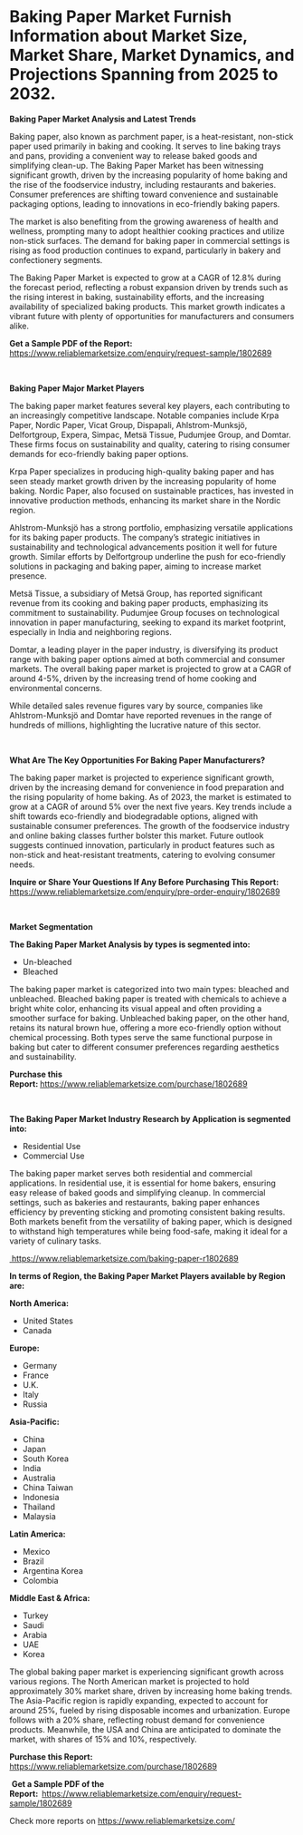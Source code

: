 <p><h1>Baking Paper Market Furnish Information about Market Size, Market Share, Market Dynamics, and Projections Spanning from 2025 to 2032.</h1></p><p><strong>Baking Paper Market Analysis and Latest Trends</strong></p>
<p><p>Baking paper, also known as parchment paper, is a heat-resistant, non-stick paper used primarily in baking and cooking. It serves to line baking trays and pans, providing a convenient way to release baked goods and simplifying clean-up. The Baking Paper Market has been witnessing significant growth, driven by the increasing popularity of home baking and the rise of the foodservice industry, including restaurants and bakeries. Consumer preferences are shifting toward convenience and sustainable packaging options, leading to innovations in eco-friendly baking papers.</p><p>The market is also benefiting from the growing awareness of health and wellness, prompting many to adopt healthier cooking practices and utilize non-stick surfaces. The demand for baking paper in commercial settings is rising as food production continues to expand, particularly in bakery and confectionery segments. </p><p>The Baking Paper Market is expected to grow at a CAGR of 12.8% during the forecast period, reflecting a robust expansion driven by trends such as the rising interest in baking, sustainability efforts, and the increasing availability of specialized baking products. This market growth indicates a vibrant future with plenty of opportunities for manufacturers and consumers alike.</p></p>
<p><strong>Get a Sample PDF of the Report:&nbsp;</strong> <a href="https://www.reliablemarketsize.com/enquiry/request-sample/1802689?utm_campaign=3555&utm_medium=2&utm_source=Github&utm_content=ia&utm_term=04042025&utm_id=baking-paper">https://www.reliablemarketsize.com/enquiry/request-sample/1802689</a></p>
<p>&nbsp;</p>
<p><strong>Baking Paper Major Market Players</strong></p>
<p><p>The baking paper market features several key players, each contributing to an increasingly competitive landscape. Notable companies include Krpa Paper, Nordic Paper, Vicat Group, Dispapali, Ahlstrom-Munksjö, Delfortgroup, Expera, Simpac, Metsä Tissue, Pudumjee Group, and Domtar. These firms focus on sustainability and quality, catering to rising consumer demands for eco-friendly baking paper options.</p><p>Krpa Paper specializes in producing high-quality baking paper and has seen steady market growth driven by the increasing popularity of home baking. Nordic Paper, also focused on sustainable practices, has invested in innovative production methods, enhancing its market share in the Nordic region.</p><p>Ahlstrom-Munksjö has a strong portfolio, emphasizing versatile applications for its baking paper products. The company’s strategic initiatives in sustainability and technological advancements position it well for future growth. Similar efforts by Delfortgroup underline the push for eco-friendly solutions in packaging and baking paper, aiming to increase market presence.</p><p>Metsä Tissue, a subsidiary of Metsä Group, has reported significant revenue from its cooking and baking paper products, emphasizing its commitment to sustainability. Pudumjee Group focuses on technological innovation in paper manufacturing, seeking to expand its market footprint, especially in India and neighboring regions.</p><p>Domtar, a leading player in the paper industry, is diversifying its product range with baking paper options aimed at both commercial and consumer markets. The overall baking paper market is projected to grow at a CAGR of around 4-5%, driven by the increasing trend of home cooking and environmental concerns.</p><p>While detailed sales revenue figures vary by source, companies like Ahlstrom-Munksjö and Domtar have reported revenues in the range of hundreds of millions, highlighting the lucrative nature of this sector.</p></p>
<p>&nbsp;</p>
<p><strong>What Are The Key Opportunities For Baking Paper Manufacturers?</strong></p>
<p><p>The baking paper market is projected to experience significant growth, driven by the increasing demand for convenience in food preparation and the rising popularity of home baking. As of 2023, the market is estimated to grow at a CAGR of around 5% over the next five years. Key trends include a shift towards eco-friendly and biodegradable options, aligned with sustainable consumer preferences. The growth of the foodservice industry and online baking classes further bolster this market. Future outlook suggests continued innovation, particularly in product features such as non-stick and heat-resistant treatments, catering to evolving consumer needs.</p></p>
<p><strong>Inquire or Share Your Questions If Any Before Purchasing This Report:</strong> <a href="https://www.reliablemarketsize.com/enquiry/pre-order-enquiry/1802689?utm_campaign=3555&utm_medium=2&utm_source=Github&utm_content=ia&utm_term=04042025&utm_id=baking-paper">https://www.reliablemarketsize.com/enquiry/pre-order-enquiry/1802689</a></p>
<p>&nbsp;</p>
<p><strong>Market Segmentation</strong></p>
<p><strong>The Baking Paper Market Analysis by types is segmented into:</strong></p>
<p><ul><li>Un-bleached</li><li>Bleached</li></ul></p>
<p><p>The baking paper market is categorized into two main types: bleached and unbleached. Bleached baking paper is treated with chemicals to achieve a bright white color, enhancing its visual appeal and often providing a smoother surface for baking. Unbleached baking paper, on the other hand, retains its natural brown hue, offering a more eco-friendly option without chemical processing. Both types serve the same functional purpose in baking but cater to different consumer preferences regarding aesthetics and sustainability.</p></p>
<p><strong>Purchase this Report:&nbsp;</strong><a href="https://www.reliablemarketsize.com/purchase/1802689?utm_campaign=3555&utm_medium=2&utm_source=Github&utm_content=ia&utm_term=04042025&utm_id=baking-paper">https://www.reliablemarketsize.com/purchase/1802689</a></p>
<p>&nbsp;</p>
<p><strong>The Baking Paper Market Industry Research by Application is segmented into:</strong></p>
<p><ul><li>Residential Use</li><li>Commercial Use</li></ul></p>
<p><p>The baking paper market serves both residential and commercial applications. In residential use, it is essential for home bakers, ensuring easy release of baked goods and simplifying cleanup. In commercial settings, such as bakeries and restaurants, baking paper enhances efficiency by preventing sticking and promoting consistent baking results. Both markets benefit from the versatility of baking paper, which is designed to withstand high temperatures while being food-safe, making it ideal for a variety of culinary tasks.</p></p>
<p><a href="https://www.reliablemarketsize.com/baking-paper-r1802689?utm_campaign=3555&utm_medium=2&utm_source=Github&utm_content=ia&utm_term=04042025&utm_id=baking-paper">&nbsp;https://www.reliablemarketsize.com/baking-paper-r1802689</a></p>
<p><strong>In terms of Region, the Baking Paper Market Players available by Region are:</strong></p>
<p>
    <p> <strong> North America: </strong>
        <ul>
            <li>United States</li>
            <li>Canada</li>
        </ul>
        </p> 
    <p> <strong> Europe: </strong>
        <ul>
            <li>Germany</li>
            <li>France</li>
            <li>U.K.</li>
            <li>Italy</li>
            <li>Russia</li>
        </ul>
        </p> 
    <p> <strong> Asia-Pacific: </strong>
        <ul>
            <li>China</li>
            <li>Japan</li>
            <li>South Korea</li>
            <li>India</li>
            <li>Australia</li>
            <li>China Taiwan</li>
            <li>Indonesia</li>
            <li>Thailand</li>
            <li>Malaysia</li>
        </ul>
        </p> 
    <p> <strong> Latin America: </strong>
        <ul>
            <li>Mexico</li>
            <li>Brazil</li>
            <li>Argentina Korea</li>
            <li>Colombia</li>
        </ul>
        </p> 
    <p> <strong> Middle East & Africa: </strong>
        <ul>
            <li>Turkey</li>
            <li>Saudi</li>
            <li>Arabia</li>
            <li>UAE</li>
            <li>Korea</li>
        </ul>
    </p>
    </p>
<p><p>The global baking paper market is experiencing significant growth across various regions. The North American market is projected to hold approximately 30% market share, driven by increasing home baking trends. The Asia-Pacific region is rapidly expanding, expected to account for around 25%, fueled by rising disposable incomes and urbanization. Europe follows with a 20% share, reflecting robust demand for convenience products. Meanwhile, the USA and China are anticipated to dominate the market, with shares of 15% and 10%, respectively.</p></p>
<p><strong>Purchase this Report: </strong><a href="https://www.reliablemarketsize.com/purchase/1802689?utm_campaign=3555&utm_medium=2&utm_source=Github&utm_content=ia&utm_term=04042025&utm_id=baking-paper">https://www.reliablemarketsize.com/purchase/1802689</a></p>
<p>&nbsp;<strong>Get a Sample PDF of the Report:&nbsp;&nbsp;</strong><a href="https://www.reliablemarketsize.com/enquiry/request-sample/1802689?utm_campaign=3555&utm_medium=2&utm_source=Github&utm_content=ia&utm_term=04042025&utm_id=baking-paper">https://www.reliablemarketsize.com/enquiry/request-sample/1802689</a></p>
<p><strong></strong></p>
<p>Check more reports on <a href="https://www.reliablemarketsize.com/?utm_campaign=3555&utm_medium=2&utm_source=Github&utm_content=ia&utm_term=04042025&utm_id=baking-paper">https://www.reliablemarketsize.com/</a></p>